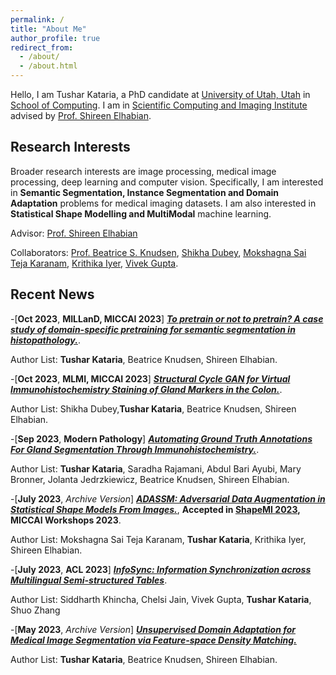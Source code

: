 ```yaml
---
permalink: /
title: "About Me"
author_profile: true
redirect_from: 
  - /about/
  - /about.html
---
```



Hello, I am Tushar Kataria, a PhD candidate at [University of Utah, Utah](https://www.utah.edu/) in [School of Computing](https://www.cs.utah.edu/). I am in [Scientific Computing and Imaging Institute](https://www.sci.utah.edu/) advised by [Prof. Shireen Elhabian](https://www.sci.utah.edu/~shireen/).


Research Interests
------
Broader research interests are image processing, medical image processing, deep learning and computer vision. Specifically, I am interested in **Semantic Segmentation, Instance Segmentation and Domain Adaptation** problems for medical imaging datasets. I am also interested in **Statistical Shape Modelling and MultiModal** machine learning.

Advisor: [Prof. Shireen Elhabian](https://www.sci.utah.edu/~shireen/)

Collaborators: [Prof. Beatrice S. Knudsen](https://healthcare.utah.edu/fad/mddetail.php?physicianID=u6028236#tabAcademic), [Shikha Dubey](https://sites.google.com/view/shikha-dubey/), [Mokshagna Sai Teja Karanam](https://www.linkedin.com/in/mokshagna-sai-teja-karanam-372022169/), [Krithika Iyer](https://www.linkedin.com/in/iyerkrithika21/), [Vivek Gupta](https://vgupta123.github.io/). 

Recent News
------
-[**Oct 2023**, **MILLanD, MICCAI 2023**] [***To pretrain or not to pretrain? A case study of domain-specific pretraining for semantic segmentation in histopathology.***](https://link.springer.com/chapter/10.1007/978-3-031-44917-8_24).

Author List: **Tushar Kataria**, Beatrice Knudsen, Shireen  Elhabian.

-[**Oct 2023**, **MLMI, MICCAI 2023**] [***Structural Cycle GAN for Virtual Immunohistochemistry Staining of Gland Markers in the Colon.***](https://link.springer.com/chapter/10.1007/978-3-031-45676-3_45).

Author List: Shikha Dubey,**Tushar Kataria**, Beatrice Knudsen, Shireen  Elhabian.

-[**Sep 2023**, **Modern Pathology**] [***Automating Ground Truth Annotations For Gland Segmentation Through Immunohistochemistry.***](https://www.sciencedirect.com/science/article/pii/S0893395223002363?dgcid=coauthor).

Author List: **Tushar Kataria**, Saradha Rajamani, Abdul Bari Ayubi, Mary Bronner, Jolanta Jedrzkiewicz, Beatrice Knudsen,  Shireen Elhabian. 

-[**July 2023**, *Archive Version*] [***ADASSM: Adversarial Data Augmentation in Statistical Shape Models From Images.***](https://arxiv.org/abs/2307.03273), **Accepted in [ShapeMI 2023](https://shapemi.github.io/), MICCAI Workshops 2023**.

Author  List: Mokshagna Sai Teja Karanam, **Tushar Kataria**, Krithika Iyer, Shireen Elhabian.

-[**July 2023**, **ACL 2023**] [***InfoSync: Information Synchronization across Multilingual Semi-structured Tables***](https://aclanthology.org/2023.findings-acl.159/).

Author List: Siddharth Khincha, Chelsi Jain, Vivek Gupta, **Tushar Kataria**, Shuo Zhang

-[**May 2023**, *Archive Version*] [***Unsupervised Domain Adaptation for Medical Image Segmentation via Feature-space Density Matching.***](https://arxiv.org/abs/2305.05789)

Author List: **Tushar Kataria**, Beatrice Knudsen, Shireen  Elhabian.





